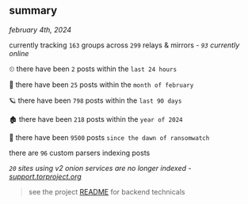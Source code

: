 
## summary
_february 4th, 2024_

currently tracking `163` groups across `299` relays & mirrors - _`93` currently online_

⏲ there have been `2` posts within the `last 24 hours`

🦈 there have been `25` posts within the `month of february`

🪐 there have been `798` posts within the `last 90 days`

🏚 there have been `218` posts within the `year of 2024`

🦕 there have been `9500` posts `since the dawn of ransomwatch`

there are `96` custom parsers indexing posts

_`20` sites using v2 onion services are no longer indexed - [support.torproject.org](https://support.torproject.org/onionservices/v2-deprecation/)_

> see the project [README](https://github.com/joshhighet/ransomwatch#ransomwatch--) for backend technicals
